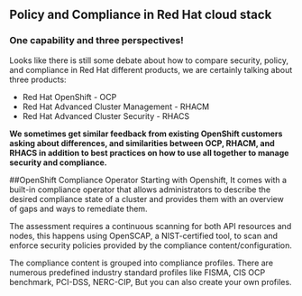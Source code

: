 ## Policy and Compliance in Red Hat cloud stack
### One capability and three perspectives!
Looks like there is still some debate about how to compare security, policy, and compliance in Red Hat different products, we are certainly talking about three products:
- Red Hat OpenShift - OCP
- Red Hat Advanced Cluster Management - RHACM
- Red Hat Advanced Cluster Security - RHACS

**We sometimes get similar feedback from existing OpenShift customers asking about differences, and similarities between OCP, RHACM, and RHACS in addition to best practices on how to use all together to manage security and compliance.**

##OpenShift Compliance Operator
Starting with Openshift, It comes with a built-in compliance operator that allows administrators to describe the desired compliance state of a cluster and provides them with an overview of gaps and ways to remediate them.

The assessment requires a continuous scanning for both API resources and nodes, this happens using OpenSCAP, a NIST-certified tool, to scan and enforce security policies provided by the compliance content/configuration.

The compliance content is grouped into compliance profiles. There are numerous predefined industry standard profiles like FISMA, CIS OCP benchmark, PCI-DSS, NERC-CIP, But you can also create your own profiles.
